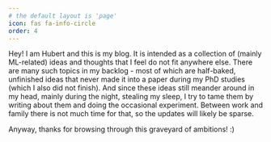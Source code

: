 ```yaml
---
# the default layout is 'page'
icon: fas fa-info-circle
order: 4
---
```


<!-- > Add Markdown syntax content to file `_tabs/about.md`{: .filepath } and it will show up on this page. -->
<!-- > {: .prompt-tip } -->

Hey! I am Hubert and this is my blog. It is intended as a collection of (mainly ML-related) ideas and thoughts that I feel do not fit anywhere else. There are many such topics in my backlog - most of which are half-baked, unfinished ideas that never made it into a paper during my PhD studies (which I also did not finish). And since these ideas still meander around in my head, mainly during the night, stealing my sleep, I try to tame them by writing about them and doing the occasional experiment. Between work and family there is not much time for that, so the updates will likely be sparse.

Anyway, thanks for browsing through this graveyard of ambitions! :)

